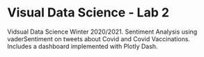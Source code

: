 # Visual Data Science - Lab 2

Vidsual Data Science Winter 2020/2021. Sentiment Analysis using vaderSentiment on tweets about Covid and Covid Vaccinations.  
Includes a dashboard implemented with Plotly Dash.  
